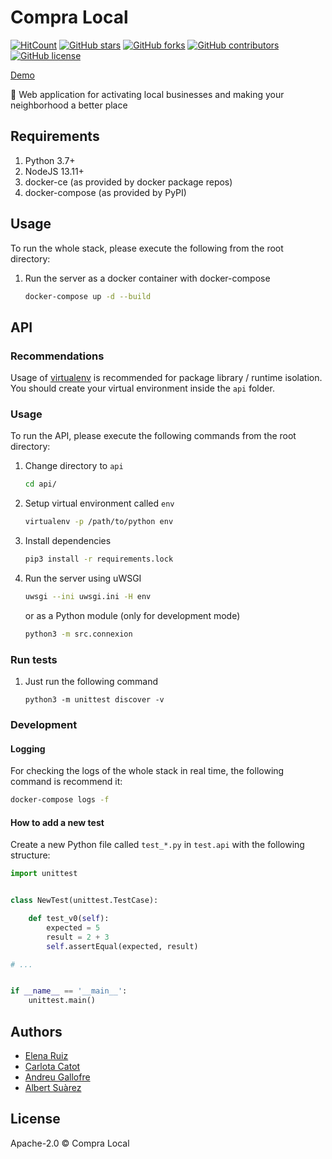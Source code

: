 # Compra Local

[![HitCount](http://hits.dwyl.io/carlotacb/compra-local.svg)](http://hits.dwyl.io/carlotacb/compra-local)
[![GitHub stars](https://img.shields.io/github/stars/carlotacb/compra-local.svg)](https://gitHub.com/carlotacb/compra-local/stargazers/)
[![GitHub forks](https://img.shields.io/github/forks/carlotacb/compra-local.svg)](https://gitHub.com/carlotacb/compra-local/network/)
[![GitHub contributors](https://img.shields.io/github/contributors/carlotacb/compra-local.svg)](https://gitHub.com/carlotacb/compra-local/graphs/contributors/)
[![GitHub license](https://img.shields.io/github/license/carlotacb/compra-local.svg)](https://github.com/carlotacb/compra-local/blob/master/LICENSE)

[Demo](https://compralocal.cat)

🛒 Web application for activating local businesses and making your neighborhood a better place

## Requirements

1. Python 3.7+
2. NodeJS 13.11+
3. docker-ce (as provided by docker package repos)
4. docker-compose (as provided by PyPI)

## Usage

To run the whole stack, please execute the following from the root directory:

1. Run the server as a docker container with docker-compose

    ```bash
    docker-compose up -d --build
    ```

## API

### Recommendations

Usage of [virtualenv](https://realpython.com/blog/python/python-virtual-environments-a-primer/) is recommended for package library / runtime isolation. You should create your virtual environment inside the `api` folder.

### Usage

To run the API, please execute the following commands from the root directory:

1. Change directory to `api`

    ```bash
    cd api/
    ```

2. Setup virtual environment called `env`

    ```bash
    virtualenv -p /path/to/python env
    ```

3. Install dependencies

    ```bash
    pip3 install -r requirements.lock
    ```

4. Run the server using uWSGI

    ```bash
    uwsgi --ini uwsgi.ini -H env
    ```

    or as a Python module (only for development mode)

    ```bash
    python3 -m src.connexion
    ```

### Run tests

1. Just run the following command

   ```
   python3 -m unittest discover -v
   ```

### Development

#### Logging

For checking the logs of the whole stack in real time, the following command is recommend it:

```bash
docker-compose logs -f
```

#### How to add a new test

Create a new Python file called `test_*.py` in `test.api` with the following structure:

```python
import unittest


class NewTest(unittest.TestCase):

    def test_v0(self):
        expected = 5
        result = 2 + 3
        self.assertEqual(expected, result)

# ...


if __name__ == '__main__':
    unittest.main()

```

## Authors

- [Elena Ruiz](https://github.com/elena20ruiz)
- [Carlota Catot](https://github.com/carlotacb)
- [Andreu Gallofre](https://github.com/andreugallofre)
- [Albert Suàrez](https://github.com/AlbertSuarez)

## License

Apache-2.0 © Compra Local
